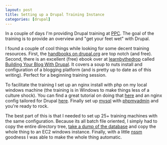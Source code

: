 ```yaml
---
layout: post
title: Setting up a Drupal Training Instance
categories: [drupal]
---
```


In a couple of days I'm providing Drupal training at [PPC](http://ppc.com/). The goal of the training is to provide an overview and "get your feet wet" with Drupal.

I found a couple of cool things while looking for some decent training resources. First, the [handbooks on drupal.org](http://drupal.org/handbooks) are top notch (and free). Second, there is an excellent (free) ebook over at [learnbythedrop](http://learnbythedrop.com/) called [Building Your Blog With Drupal](http://learnbythedrop.com/buildingyourblog). It covers a soup to nuts install and configuration of a blogging platform (and is pretty up to date as of this writing). Perfect for a beginning training session.

To facilitate the training I set up an nginx install with php on my local windows machine (the training is in Windows to make things less of a culture shock). You can find a great tutorial on doing that [here](http://eksith.wordpress.com/2008/12/08/nginx-php-on-windows/) and an nginx config tailored for Drupal [here](http://wiki.nginx.org/Drupal). Finally set up [mysql](http://www.mysql.com/) with [phpmyadmin](http://www.phpmyadmin.net/home_page/index.php) and you're ready to rock.

The best part of this is that I needed to set up 25+ training machines with the same configuration. Because its all batch file oriented, I simply had to copy the entire directory tree, [take a dump of the database](http://www.clockwatchers.com/mysql_dump.html) and copy the whole thing to an EC2 windows instance. Finally, with a little [nssm](https://iain.cx/src/nssm/) goodness I was able to make the whole thing automatic.